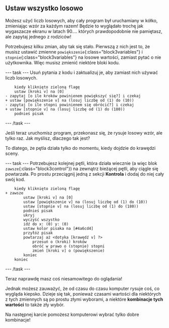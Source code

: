 ## Ustaw wszystko losowo

Możesz użyć liczb losowych, aby cały program był uruchamiany w kółko, zmieniając wzór za każdym razem! Będzie to wyglądało trochę jak wygaszacze ekranu w latach 90.... których prawdopodobnie nie pamiętasz, ale zapytaj jednego z rodziców!

Potrzebujesz kilku zmian, aby tak się stało. Pierwszą z nich jest to, że musisz ustawić zmienne `powiększenie`{:class="block3variables"} i `stopnie`{:class="block3variables"} na losowe wartości, zamiast pytać o nie użytkownika. Więc musisz zmienić niektóre bloki kodu.

--- task --- Usuń pytania z kodu i zaktualizuj je, aby zamiast nich używać liczb losowych.

```blocks3
    kiedy kliknięto zieloną flagę
    ustaw [kroki v] na [0]
- zapytaj [o ile kroków powinienem powiększyć się?] i czekaj
+ ustaw [powiększenie v] na (losuj liczbę od (1) do (10))
- zapytaj [o ile stopni powinienem się obrócić?] i czekaj
+ ustaw [stopnie v] na (losuj liczbę od (1) do (180))
    podnieś pisak
```

--- /task ---

Jeśli teraz uruchomisz program, przekonasz się, że rysuje losowy wzór, ale tylko raz. Jak myślisz, dlaczego tak jest?

To dlatego, że pętla działa tylko do momentu, kiedy dojdzie do krawędzi sceny.

--- task --- Potrzebujesz kolejnej pętli, która działa wiecznie (a więc blok `zawsze`{:class="block3control"}) na zewnątrz bieżącej pętli, aby ciągle się powtarzała. Po prostu przeciągnij jedną z sekcji **Kontrola** i dodaj do niej cały swój kod.

```blocks3
    kiedy kliknięto zieloną flagę
+ zawsze 
        ustaw [kroki v] na [0]
        ustaw [powiększenie v] na (losuj liczbę od (1) do (10))
        ustaw [stopnie v] na (losuj liczbę od (1) do (180))
        podnieś pisak
        ukryj
        wyczyść wszystko
        idź do x: (0) y: (0)
        ustaw kolor pisaka na [#4a6cd4]
        przyłóż pisak
        powtarzaj aż <dotyka [krawędź v] ?> 
            przesuń o (kroki) kroków
            obróć w prawo o (stopnie) stopni
            zmień [kroki v] o (powiększenie)
        koniec
    koniec
```

--- /task ---

Teraz naprawdę masz coś niesamowitego do oglądania!

Jednak możesz zauważyć, że od czasu do czasu komputer rysuje coś, co wygląda kiepsko. Dzieje się tak, ponieważ czasami wartości dla niektórych z tych zmiennych są po prostu złymi wyborami, a niektóre **kombinacje tych wartości** to także zły wybór.

Na następnej karcie pomożesz komputerowi wybrać tylko dobre kombinacje!